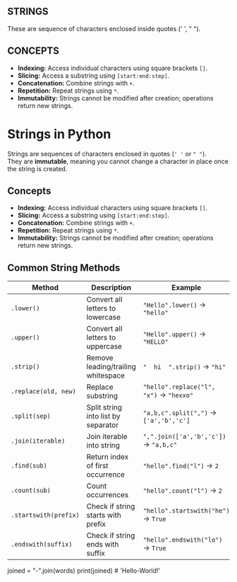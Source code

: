 ## STRINGS
These are sequence of characters enclosed inside quotes (' ', " ").

## CONCEPTS
- **Indexing:** Access individual characters using square brackets `[]`.  
- **Slicing:** Access a substring using `[start:end:step]`.  
- **Concatenation:** Combine strings with `+`.  
- **Repetition:** Repeat strings using `*`.  
- **Immutability:** Strings cannot be modified after creation; operations return new strings.

# Strings in Python

Strings are sequences of characters enclosed in quotes (`' '` or `" "`).  
They are **immutable**, meaning you cannot change a character in place once the string is created.

## Concepts
- **Indexing:** Access individual characters using square brackets `[]`.  
- **Slicing:** Access a substring using `[start:end:step]`.  
- **Concatenation:** Combine strings with `+`.  
- **Repetition:** Repeat strings using `*`.  
- **Immutability:** Strings cannot be modified after creation; operations return new strings.

## Common String Methods
| Method | Description | Example |
|--------|-------------|---------|
| `.lower()` | Convert all letters to lowercase | `"Hello".lower()` → `"hello"` |
| `.upper()` | Convert all letters to uppercase | `"Hello".upper()` → `"HELLO"` |
| `.strip()` | Remove leading/trailing whitespace | `"  hi  ".strip()` → `"hi"` |
| `.replace(old, new)` | Replace substring | `"hello".replace("l", "x")` → `"hexxo"` |
| `.split(sep)` | Split string into list by separator | `"a,b,c".split(",")` → `['a','b','c']` |
| `.join(iterable)` | Join iterable into string | `",".join(['a','b','c'])` → `"a,b,c"` |
| `.find(sub)` | Return index of first occurrence | `"hello".find("l")` → `2` |
| `.count(sub)` | Count occurrences | `"hello".count("l")` → `2` |
| `.startswith(prefix)` | Check if string starts with prefix | `"hello".startswith("he")` → `True` |
| `.endswith(suffix)` | Check if string ends with suffix | `"hello".endswith("lo")` → `True` |


joined = "-".join(words)
print(joined)        # 'Hello-World!'
